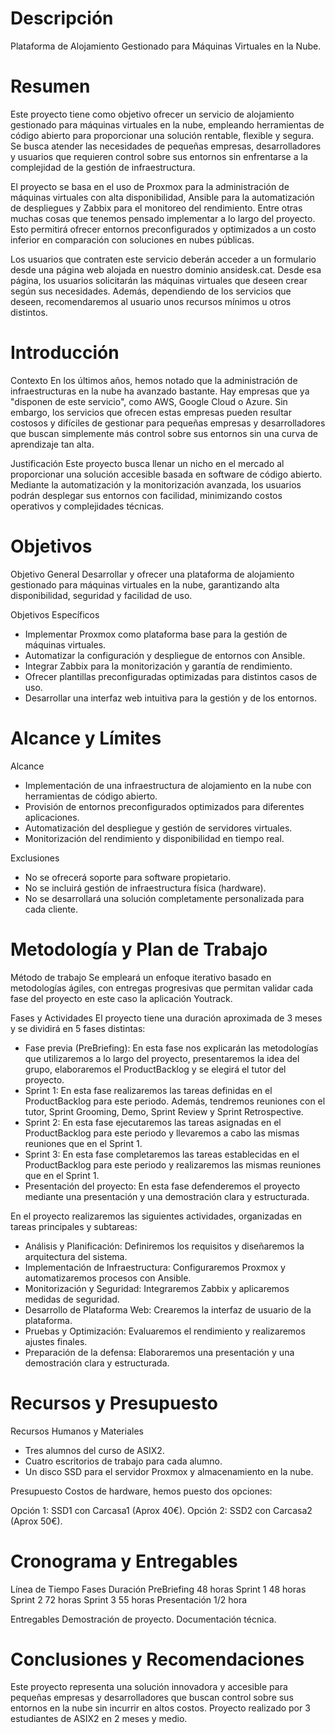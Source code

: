 # Descripción
Plataforma de Alojamiento Gestionado para Máquinas Virtuales en la Nube.

# Resumen 
Este proyecto tiene como objetivo ofrecer un servicio de alojamiento gestionado para máquinas virtuales en la nube, empleando herramientas de código abierto para proporcionar una solución rentable, flexible y segura. Se busca atender las necesidades de pequeñas empresas, desarrolladores y usuarios que requieren control sobre sus entornos sin enfrentarse a la complejidad de la gestión de infraestructura.

El proyecto se basa en el uso de Proxmox para la administración de máquinas virtuales con alta disponibilidad, Ansible para la automatización de despliegues y Zabbix para el monitoreo del rendimiento. Entre otras muchas cosas que tenemos pensado implementar a lo largo del proyecto. Esto permitirá ofrecer entornos preconfigurados y optimizados a un costo inferior en comparación con soluciones en nubes públicas.

Los usuarios que contraten este servicio deberán acceder a un formulario desde una página web alojada en nuestro dominio ansidesk.cat. Desde esa página, los usuarios solicitarán las máquinas virtuales que deseen crear según sus necesidades. Además, dependiendo de los servicios que deseen, recomendaremos al usuario unos recursos mínimos u otros distintos.

# Introducción 
Contexto 
En los últimos años, hemos notado que la administración de infraestructuras en la nube ha avanzado bastante. Hay empresas que ya "disponen de este servicio", como AWS, Google Cloud o Azure. Sin embargo, los servicios que ofrecen estas empresas pueden resultar costosos y difíciles de gestionar para pequeñas empresas y desarrolladores que buscan simplemente más control sobre sus entornos sin una curva de aprendizaje tan alta.

Justificación 
Este proyecto busca llenar un nicho en el mercado al proporcionar una solución accesible basada en software de código abierto. Mediante la automatización y la monitorización avanzada, los usuarios podrán desplegar sus entornos con facilidad, minimizando costos operativos y complejidades técnicas.

# Objetivos 
Objetivo General 
Desarrollar y ofrecer una plataforma de alojamiento gestionado para máquinas virtuales en la nube, garantizando alta disponibilidad, seguridad y facilidad de uso.

Objetivos Específicos 
- Implementar Proxmox como plataforma base para la gestión de máquinas virtuales.
- Automatizar la configuración y despliegue de entornos con Ansible.
- Integrar Zabbix para la monitorización y garantía de rendimiento.
- Ofrecer plantillas preconfiguradas optimizadas para distintos casos de uso.
- Desarrollar una interfaz web intuitiva para la gestión y de los entornos.

# Alcance y Límites 
Alcance 
- Implementación de una infraestructura de alojamiento en la nube con herramientas de código abierto.
- Provisión de entornos preconfigurados optimizados para diferentes aplicaciones.
- Automatización del despliegue y gestión de servidores virtuales.
- Monitorización del rendimiento y disponibilidad en tiempo real.

Exclusiones 
- No se ofrecerá soporte para software propietario.
- No se incluirá gestión de infraestructura física (hardware).
- No se desarrollará una solución completamente personalizada para cada cliente.

# Metodología y Plan de Trabajo 
Método de trabajo 
Se empleará un enfoque iterativo basado en metodologías ágiles, con entregas progresivas que permitan validar cada fase del proyecto en este caso la aplicación Youtrack.

Fases y Actividades 
El proyecto tiene una duración aproximada de 3 meses y se dividirá en 5 fases distintas:

- Fase previa (PreBriefing): En esta fase nos explicarán las metodologías que utilizaremos a lo largo del proyecto, presentaremos la idea del grupo, elaboraremos el ProductBacklog y se elegirá el tutor del proyecto.
- Sprint 1: En esta fase realizaremos las tareas definidas en el ProductBacklog para este periodo. Además, tendremos reuniones con el tutor, Sprint Grooming, Demo, Sprint Review y Sprint Retrospective.
- Sprint 2: En esta fase ejecutaremos las tareas asignadas en el ProductBacklog para este periodo y llevaremos a cabo las mismas reuniones que en el Sprint 1.
- Sprint 3: En esta fase completaremos las tareas establecidas en el ProductBacklog para este periodo y realizaremos las mismas reuniones que en el Sprint 1.
- Presentación del proyecto: En esta fase defenderemos el proyecto mediante una presentación y una demostración clara y estructurada.

En el proyecto realizaremos las siguientes actividades, organizadas en tareas principales y subtareas:

- Análisis y Planificación: Definiremos los requisitos y diseñaremos la arquitectura del sistema.
- Implementación de Infraestructura: Configuraremos Proxmox y automatizaremos procesos con Ansible.
- Monitorización y Seguridad: Integraremos Zabbix y aplicaremos medidas de seguridad.
- Desarrollo de Plataforma Web: Crearemos la interfaz de usuario de la plataforma.
- Pruebas y Optimización: Evaluaremos el rendimiento y realizaremos ajustes finales.
- Preparación de la defensa: Elaboraremos una presentación y una demostración clara y estructurada.

# Recursos y Presupuesto 
Recursos Humanos y Materiales 
- Tres alumnos del curso de ASIX2.
- Cuatro escritorios de trabajo para cada alumno.
- Un disco SSD para el servidor Proxmox y almacenamiento en la nube.

Presupuesto 
Costos de hardware, hemos puesto dos opciones:

Opción 1: SSD1 con Carcasa1 (Aprox 40€).
Opción 2: SSD2 con Carcasa2 (Aprox 50€).

# Cronograma y Entregables 
Línea de Tiempo 
Fases	        Duración
PreBriefing	  48 horas
Sprint 1	    48 horas
Sprint 2	    72 horas
Sprint 3	    55 horas
Presentación	1/2 hora

Entregables 
Demostración de proyecto.
Documentación técnica.

# Conclusiones y Recomendaciones 
Este proyecto representa una solución innovadora y accesible para pequeñas empresas y desarrolladores que buscan control sobre sus entornos en la nube sin incurrir en altos costos.
Proyecto realizado por 3 estudiantes de ASIX2 en 2 meses y medio.
